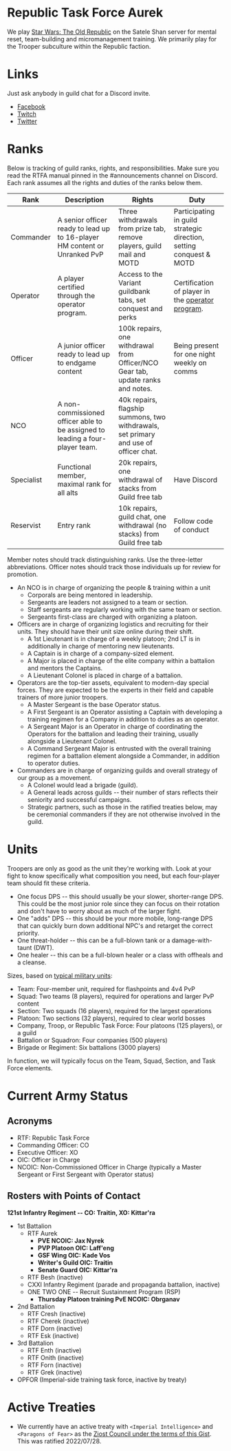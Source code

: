 # Republic Task Force Aurek

We play [Star Wars: The Old Republic](http://swtor.com/) on the Satele Shan server for mental reset, team-building and micromanagement training. We primarily play for the Trooper subculture within the Republic faction.

# Links

Just ask anybody in guild chat for a Discord invite.

* [Facebook](https://www.facebook.com/121stAurek/)
* [Twitch](https://www.twitch.tv/121staurek_kittarra)
* [Twitter](https://twitter.com/121staurek)

# Ranks
Below is tracking of guild ranks, rights, and responsibilities. Make sure you read the RTFA manual pinned in the #announcements channel on Discord. Each rank assumes all the rights and duties of the ranks below them.

| Rank | Description | Rights | Duty |
|---|---|---|---|
| Commander | A senior officer ready to lead up to 16-player HM content or Unranked PvP | Three withdrawals from prize tab, remove players, guild mail and MOTD | Participating in guild strategic direction, setting conquest & MOTD |
| Operator | A player certified through the operator program. | Access to the Variant guildbank tabs, set conquest and perks | Certification of player in the [operator program](Operator_Certification.md). |
| Officer | A junior officer ready to lead up to endgame content | 100k repairs, one withdrawal from Officer/NCO Gear tab, update ranks and notes. | Being present for one night weekly on comms |
| NCO | A non-commissioned officer able to be assigned to leading a four-player team. | 40k repairs, flagship summons, two withdrawals, set primary and use of officer chat. |
| Specialist | Functional member, maximal rank for all alts | 20k repairs, one withdrawal of stacks from Guild free tab  | Have Discord |
| Reservist | Entry rank | 10k repairs, guild chat, one withdrawal (no stacks) from Guild free tab | Follow code of conduct |

Member notes should track distinguishing ranks. Use the three-letter abbreviations. Officer notes should track those individuals up for review for promotion.

* An NCO is in charge of organizing the people & training within a unit
  * Corporals are being mentored in leadership.
  * Sergeants are leaders not assigned to a team or section.
  * Staff sergeants are regularly working with the same team or section.
  * Sergeants first-class are charged with organizing a platoon.
* Officers are in charge of organizing logistics and recruiting for their units. They should have their unit size online during their shift.
  * A 1st Lieutenant is in charge of a weekly platoon; 2nd LT is in additionally in charge of mentoring new lieutenants.
  * A Captain is in charge of a company-sized element.
  * A Major is placed in charge of the elite company within a battalion and mentors the Captains.
  * A Lieutenant Colonel is placed in charge of a battalion. 
* Operators are the top-tier assets, equivalent to modern-day special forces. They are expected to be the experts in their field and capable trainers of more junior troopers.
  * A Master Sergeant is the base Operator status.
  * A First Sergeant is an Operator assisting a Captain with developing a training regimen for a Company in addition to duties as an operator.
  * A Sergeant Major is an Operator in charge of coordinating the Operators for the battalion and leading their training, usually alongside a Lieutenant Colonel.
  * A Command Sergeant Major is entrusted with the overall training regimen for a battalion element alongside a Commander, in addition to operator duties.
* Commanders are in charge of organizing guilds and overall strategy of our group as a movement.
  * A Colonel would lead a brigade (guild).
  * A General leads across guilds -- their number of stars reflects their seniority and successful campaigns.
  * Strategic partners, such as those in the ratified treaties below, may be ceremonial commanders if they are not otherwise involved in the guild.

# Units

Troopers are only as good as the unit they're working with. Look at your fight to know specifically what composition you need, but each four-player team should fit these criteria.

* One focus DPS -- this should usually be your slower, shorter-range DPS. This could be the most junior role since they can focus on their rotation and don't have to worry about as much of the larger fight.
* One "adds" DPS -- this should be your more mobile, long-range DPS that can quickly burn down additional NPC's and retarget the correct priority.
* One threat-holder -- this can be a full-blown tank or a damage-with-taunt (DWT). 
* One healer -- this can be a full-blown healer or a class with offheals and a cleanse.

Sizes, based on [typical military units](https://www.liveabout.com/u-s-army-military-organization-from-squad-to-corps-4053660):

* Team: Four-member unit, required for flashpoints and 4v4 PvP
* Squad: Two teams (8 players), required for operations and larger PvP content
* Section: Two squads (16 players), required for the largest operations
* Platoon: Two sections (32 players), required to clear world bosses
* Company, Troop, or Republic Task Force: Four platoons (125 players), or a guild
* Battalion or Squadron: Four companies (500 players)
* Brigade or Regiment: Six battalions (3000 players)

In function, we will typically focus on the Team, Squad, Section, and Task Force elements.

# Current Army Status

## Acronyms

* RTF: Republic Task Force
* Commanding Officer: CO
* Executive Officer: XO
* OIC: Officer in Charge
* NCOIC: Non-Commissioned Officer in Charge (typically a Master Sergeant or First Sergeant with Operator status)

## Rosters with Points of Contact

**121st Infantry Regiment -- CO: Traitin, XO: Kittar'ra**

* 1st Battalion
  * RTF Aurek
    * **PVE NCOIC: Jax Nyrek**
    * **PVP Platoon OIC: Laff'eng**
    * **GSF Wing OIC: Kade Vos**
    * **Writer's Guild OIC: Traitin**
    * **Senate Guard OIC: Kittar'ra**
  * RTF Besh (inactive)
  * CXXI Infantry Regiment (parade and propaganda battalion, inactive)
  * ONE TWO ONE -- Recruit Sustainment Program (RSP)
    * **Thursday Platoon training PvE NCOIC: Obrganav**
* 2nd Battalion
  * RTF Cresh (inactive)
  * RTF Cherek (inactive)
  * RTF Dorn (inactive)
  * RTF Esk (inactive)
* 3rd Battalion
  * RTF Enth (inactive)
  * RTF Onith (inactive)
  * RTF Forn (inactive)
  * RTF Grek (inactive)
* OPFOR (Imperial-side training task force, inactive by treaty)

# Active Treaties

* We currently have an active treaty with `<Imperial Intelligence>` and `<Paragons of Fear>` as the [Ziost Council under the terms of this Gist](https://gist.github.com/Dark-Feather/8560acdedbb64ed9f51e2731ee9057de). This was ratified 2022/07/28.
